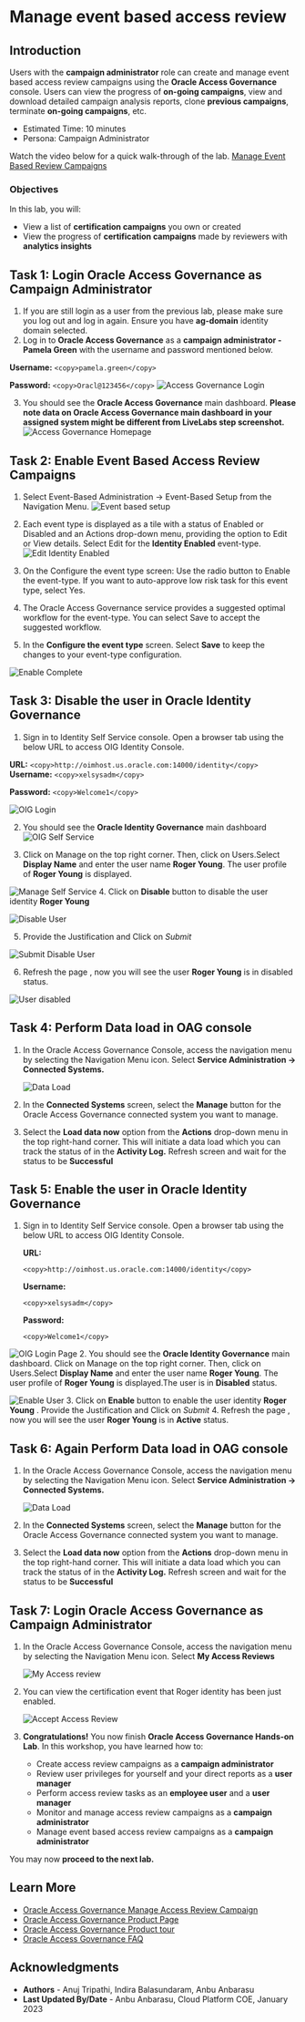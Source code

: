 # Manage event based access review

## Introduction

Users with the **campaign administrator** role can create and manage event based access review campaigns using the **Oracle Access Governance** console. Users can view the progress of **on-going campaigns**, view and download detailed campaign analysis reports, clone **previous campaigns**, terminate **on-going campaigns**, etc. 

* Estimated Time: 10 minutes
* Persona: Campaign Administrator

Watch the video below for a quick walk-through of the lab.
[Manage Event Based Review Campaigns](videohub:1_1azcpenj)

### Objectives

In this lab, you will:
* View a list of **certification campaigns** you own or created
* View the progress of **certification campaigns** made by reviewers with **analytics insights**

## Task 1: Login Oracle Access Governance as Campaign Administrator

1. If you are still login as a user from the previous lab, please make sure you log out and log in again. Ensure you have **ag-domain** identity domain selected.
2. Log in to **Oracle Access Governance** as a **campaign administrator - Pamela Green** with the username and password mentioned below.

  **Username:**
    ```
    <copy>pamela.green</copy>
    ```

  **Password:**
    ```
    <copy>Oracl@123456</copy>
    ```
  ![Access Governance Login](images/admin-login.png)

3. You should see the **Oracle Access Governance** main dashboard. **Please note data on Oracle Access Governance main dashboard in your assigned system might be different from LiveLabs step screenshot.**
  ![Access Governance Homepage](images/event-based-setup.png)

## Task 2: Enable Event Based Access Review Campaigns

1. Select Event-Based Administration → Event-Based Setup from the Navigation Menu.
  ![Event based setup](images/event-based-setup.png)
2. Each event type is displayed as a tile with a status of Enabled or Disabled and an Actions drop-down menu, providing the option to Edit or View details. Select Edit for the **Identity Enabled** event-type. 
  ![Edit Identity Enabled](images/edit-identity-enabled.png)
3. On the Configure the event type screen:
  Use the radio button to Enable the event-type.
  If you want to auto-approve low risk task for this event type, select Yes.
  
4. The Oracle Access Governance service provides a suggested optimal workflow for the event-type. You can select Save to accept the suggested workflow.

5. In the **Configure the event type** screen. Select **Save** to keep the changes to your event-type configuration.
 
 ![Enable Complete](images/enable-complete.png)

## Task 3: Disable the user in Oracle Identity Governance

1.  Sign in to Identity Self Service console. Open a browser tab using the below URL to access OIG Identity Console.

  **URL:**
    ```
    <copy>http://oimhost.us.oracle.com:14000/identity</copy>
    ```
    **Username:**
    ```
    <copy>xelsysadm</copy>
    ```

  **Password:**
    ```
    <copy>Welcome1</copy>
    ```

  ![OIG Login](images/oig-login-page.png)

2.  You should see the **Oracle Identity Governance** main dashboard
  ![OIG Self Service](images/self-service.png)

3. Click on Manage on the top right corner. Then, click on Users.Select **Display Name** and enter the user name **Roger Young**. The user profile of **Roger Young** is displayed.

  ![Manage Self Service](images/manage-self-service.png)
4. Click on **Disable** button to disable the user identity **Roger Young** 

![Disable User](images/disable-user.png)

5. Provide the Justification and Click on *Submit*

![Submit Disable User](images/disable-submit.png)

6. Refresh the page , now you will see the user **Roger Young** is in disabled status.

![User disabled](images/user-disabled.png)


## Task 4: Perform Data load in OAG console

1.  In the Oracle Access Governance Console, access the navigation menu by selecting the Navigation Menu icon. Select **Service Administration → Connected Systems.**

    ![Data Load](images/data-load.png) 
    
    
2. In the **Connected Systems** screen, select the **Manage** button for the Oracle Access Governance connected system you want to manage.


3. Select the **Load data now** option from the **Actions** drop-down menu in the top right-hand corner. This will initiate a data load which you can track the status of in the **Activity Log.** Refresh screen and wait for the status to be **Successful**

## Task 5: Enable the user in Oracle Identity Governance

1.  Sign in to Identity Self Service console. Open a browser tab using the below URL to access OIG Identity Console.

    **URL:**
    ```
    <copy>http://oimhost.us.oracle.com:14000/identity</copy>
    ```
    **Username:**
    ```
    <copy>xelsysadm</copy>
    ```

    **Password:**
    ```
    <copy>Welcome1</copy>
    ```

  ![OIG Login Page](images/oig-login-page.png)
2.  You should see the **Oracle Identity Governance** main dashboard. Click on Manage on the top right corner. Then, click on Users.Select **Display Name** and enter the user name **Roger Young**. The user profile of **Roger Young** is displayed.The user is in **Disabled** status. 

  ![Enable User](images/enable-user.png)
3. Click on **Enable** button to enable the user identity **Roger Young** . Provide the Justification and Click on *Submit*
4. Refresh the page , now you will see the user **Roger Young** is in **Active** status.


## Task 6: Again Perform Data load in OAG console

1.  In the Oracle Access Governance Console, access the navigation menu by selecting the Navigation Menu icon. Select **Service Administration → Connected Systems.**

    ![Data Load](images/data-load.png) 
    
    
2. In the **Connected Systems** screen, select the **Manage** button for the Oracle Access Governance connected system you want to manage. 

3. Select the **Load data now** option from the **Actions** drop-down menu in the top right-hand corner. This will initiate a data load which you can track the status of in the **Activity Log.** Refresh screen and wait for the status to be **Successful**

## Task 7: Login Oracle Access Governance as Campaign Administrator 

1.  In the Oracle Access Governance Console, access the navigation menu by selecting the Navigation Menu icon. Select **My Access Reviews**

    ![My Access review](images/my-access-review.png) 
    
    
2. You can view the certification event that Roger identity has been just enabled.

    ![Accept Access Review](images/accpet-review.png) 

3. **Congratulations!** You now finish **Oracle Access Governance Hands-on Lab**. In this workshop, you have learned how to:
    - Create access review campaigns as a **campaign administrator**
    - Review user privileges for yourself and your direct reports as a **user manager**
    - Perform access review tasks as an **employee user** and a **user manager**
    - Monitor and manage access review campaigns as a **campaign administrator**
    - Manage event based access review campaigns as a **campaign administrator**

  You may now **proceed to the next lab.**

## Learn More

* [Oracle Access Governance Manage Access Review Campaign](https://docs.oracle.com/en/cloud/paas/access-governance/kfdck/index.html)
* [Oracle Access Governance Product Page](https://www.oracle.com/security/cloud-security/access-governance/)
* [Oracle Access Governance Product tour](https://www.oracle.com/webfolder/s/quicktours/paas/pt-sec-access-governance/index.html)
* [Oracle Access Governance FAQ](https://www.oracle.com/security/cloud-security/access-governance/faq/)

## Acknowledgments
* **Authors** - Anuj Tripathi, Indira Balasundaram, Anbu Anbarasu 
* **Last Updated By/Date** - Anbu Anbarasu, Cloud Platform COE, January 2023
